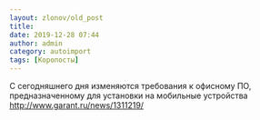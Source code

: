 ```yaml
---
layout: zlonov/old_post
title: 
date: 2019-12-28 07:44
author: admin
category: autoimport
tags: [Коропосты]
---
```


С сегодняшнего дня изменяются требования к офисному ПО, предназначенному для установки на мобильные устройства <a href="http://www.garant.ru/news/1311219/">http://www.garant.ru/news/1311219/</a>

